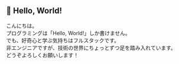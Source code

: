 ## 👋 Hello, World!

こんにちは。  
プログラミングは「Hello, World!」しか書けません。  
でも、好奇心と学ぶ気持ちはフルスタックです。  
非エンジニアですが、技術の世界にちょっとずつ足を踏み入れています。  
どうぞよろしくお願いします！
